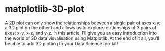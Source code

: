 # matplotlib-3D-plot
A 2D plot can only show the relationships between a single pair of axes x-y; a 3D plot on the other hand allows us to explore relationships of 3 pairs of axes: x-y, x-z, and y-z. In this article, I’ll give you an easy introduction into the world of 3D data visualisation using Matplotlib. At the end of it all, you’ll be able to add 3D plotting to your Data Science tool kit!
